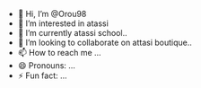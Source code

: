 - 👋 Hi, I’m @Orou98
- 👀 I’m interested in atassi 
- 🌱 I’m currently atassi school..
- 💞️ I’m looking to collaborate on attasi boutique..
- 📫 How to reach me ...
- 😄 Pronouns: ...
- ⚡ Fun fact: ...

<!---
Orou98/Orou98 is a ✨ special ✨ repository because its `README.md` (this file) appears on your GitHub profile.
You can click the Preview link to take a look at your changes.
--->
